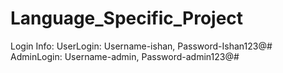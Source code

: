 # Language_Specific_Project

Login Info:
UserLogin: Username-ishan, Password-Ishan123@#
AdminLogin: Username-admin, Password-admin123@#